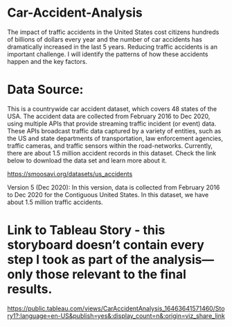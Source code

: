 # Car-Accident-Analysis

The impact of traffic accidents in the United States cost citizens hundreds of billions of dollars every year and the number of car accidents has dramatically increased in the last 5 years. Reducing traffic accidents is an important challenge. I will identify the patterns of how these accidents happen and the key factors.  

# Data Source:

This is a countrywide car accident dataset, which covers 48 states of the USA. The accident data are collected from February 2016 to Dec 2020, using multiple APIs that provide streaming traffic incident (or event) data. These APIs broadcast traffic data captured by a variety of entities, such as the US and state departments of transportation, law enforcement agencies, traffic cameras, and traffic sensors within the road-networks. Currently, there are about 1.5 million accident records in this dataset. Check the link below to download the data set and learn more about it. 

https://smoosavi.org/datasets/us_accidents
 

Version 5 (Dec 2020): In this version,  data is collected from February 2016 to Dec 2020 for the Contiguous United States. In this dataset, we have about 1.5 million traffic accidents. 


# Link to Tableau Story - this storyboard doesn’t contain every step I took as part of the analysis—only those relevant to the final results.
https://public.tableau.com/views/CarAccidentAnalysis_16463641571460/Story1?:language=en-US&publish=yes&:display_count=n&:origin=viz_share_link


